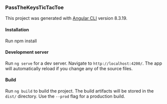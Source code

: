 ### PassTheKeysTicTacToe

This project was generated with [Angular CLI](https://github.com/angular/angular-cli) version 8.3.19.

#### Installation

Run npm install

#### Development server

Run `ng serve` for a dev server. Navigate to `http://localhost:4200/`. The app will automatically reload if you change any of the source files.

#### Build

Run `ng build` to build the project. The build artifacts will be stored in the `dist/` directory. Use the `--prod` flag for a production build.
